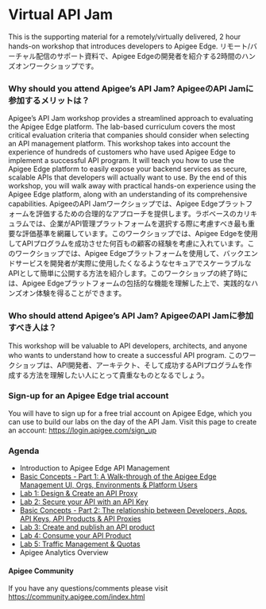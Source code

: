 # Virtual API Jam
This is the supporting material for a remotely/virtually delivered, 2 hour hands-on workshop that introduces developers to Apigee Edge.
リモート/バーチャル配信のサポート資料で、Apigee Edgeの開発者を紹介する2時間のハンズオンワークショップです。

### Why should you attend Apigee’s API Jam? ApigeeのAPI Jamに参加するメリットは？
Apigee’s API Jam workshop provides a streamlined approach to evaluating the Apigee Edge platform. The lab-based curriculum covers the most critical evaluation criteria that companies should consider when selecting an API management platform. This workshop takes into account the experience of hundreds of customers who have used Apigee Edge to implement a successful API program. It will teach you how to use the Apigee Edge platform to easily expose your backend services as secure, scalable APIs that developers will actually want to use. By the end of this workshop, you will walk away with practical hands-on experience using the Apigee Edge platform, along with an understanding of its comprehensive capabilities.
ApigeeのAPI Jamワークショップでは、Apigee Edgeプラットフォームを評価するための合理的なアプローチを提供します。ラボベースのカリキュラムでは、企業がAPI管理プラットフォームを選択する際に考慮すべき最も重要な評価基準を網羅しています。このワークショップでは、Apigee Edgeを使用してAPIプログラムを成功させた何百もの顧客の経験を考慮に入れています。このワークショップでは、Apigee Edgeプラットフォームを使用して、バックエンドサービスを開発者が実際に使用したくなるようなセキュアでスケーラブルなAPIとして簡単に公開する方法を紹介します。このワークショップの終了時には、Apigee Edgeプラットフォームの包括的な機能を理解した上で、実践的なハンズオン体験を得ることができます。

### Who should attend Apigee’s API Jam? ApigeeのAPI Jamに参加すべき人は？
This workshop will be valuable to API developers, architects, and anyone who wants to understand how to create a successful API program.
このワークショップは、API開発者、アーキテクト、そして成功するAPIプログラムを作成する方法を理解したい人にとって貴重なものとなるでしょう。

### Sign-up for an Apigee Edge trial account
You will have to sign up for a free trial account on Apigee Edge, which you can use to build our labs on the day of the API Jam. Visit this page to create an account: https://login.apigee.com/sign_up

### Agenda
* Introduction to Apigee Edge API Management
* [Basic Concepts - Part 1: A Walk-through of the Apigee Edge Management UI, Orgs, Environments & Platform Users](./Basic%20Concepts%20-%20Part%201)
* [Lab 1: Design & Create an API Proxy](./Lab%201%20API%20Design%20-%20Create%20a%20Reverse%20Proxy%20from%20OpenAPI%20Spec)
* [Lab 2: Secure your API with an API Key](./Lab%202%20API%20Security%20-%20Securing%20APIs%20with%20API%20Keys)
* [Basic Concepts - Part 2: The relationship between Developers, Apps, API Keys, API Products & API Proxies](../Basic%20Concepts%20-%20Part%202)
* [Lab 3: Create and publish an API product](./Lab%203%20API%20Publishing%20-%20API%20Products%20and%20Developer%20Portals)
* [Lab 4: Consume your API Product](./Lab%204%20API%20Consumption%20-%20Developers%20and%20Apps)
* [Lab 5: Traffic Management & Quotas](./Lab%205%20Traffic%20Management%20-%20Rate%20Limit%20APIs)
* Apigee Analytics Overview

#### Apigee Community 
If you have any questions/comments please visit https://community.apigee.com/index.html

